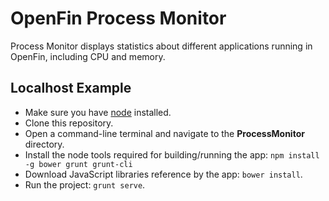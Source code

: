 # OpenFin Process Monitor

Process Monitor displays statistics about different applications running in OpenFin, including CPU and memory.

## Localhost Example
* Make sure you have [node](https://nodejs.org/en/) installed.
* Clone this repository.
* Open a command-line terminal and navigate to the **ProcessMonitor** directory.
* Install the node tools required for building/running the app: `npm install -g bower grunt grunt-cli`
* Download JavaScript libraries reference by the app: `bower install`.
* Run the project: `grunt serve`.